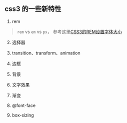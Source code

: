 ## css3 的一些新特性

1. rem

> `rem` vs `em` vs `px`， 参考这里[CSS3的REM设置字体大小 ](https://www.w3cplus.com/css3/define-font-size-with-css3-rem)


2. 选择器

3. transition、transform、animation

4. 边框

5. 背景

6. 文字效果

7. 渐变

8. @font-face

9. box-sizing
